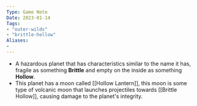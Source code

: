 ```yaml
---
Type: Game Note
Date: 2023-01-14
Tags:
- "outer-wilds"
- "brittle-hollow"
Aliases:
- 
---
```

- A hazardous planet that has characteristics similar to the name it has, fragile as something **Brittle** and empty on the inside as something **Hollow**.
- This planet has a moon called [[Hollow Lantern]], this moon is some type of volcanic moon that launches projectiles towards [[Brittle Hollow]], causing damage to the planet's integrity.